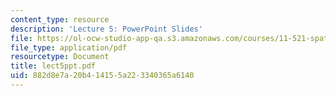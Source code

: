 ```yaml
---
content_type: resource
description: 'Lecture 5: PowerPoint Slides'
file: https://ol-ocw-studio-app-qa.s3.amazonaws.com/courses/11-521-spatial-database-management-and-advanced-geographic-information-systems-spring-2003/882d8e7a20b414155a223340365a6140_lect5ppt.pdf
file_type: application/pdf
resourcetype: Document
title: lect5ppt.pdf
uid: 882d8e7a-20b4-1415-5a22-3340365a6140
---
```

